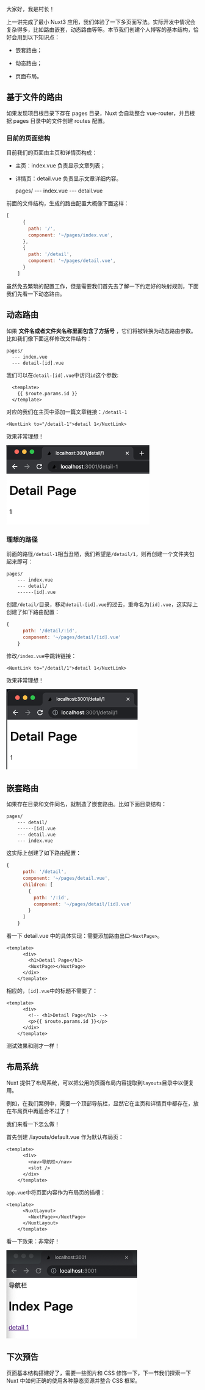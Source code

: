 大家好，我是村长！

上一讲完成了最小 Nuxt3
应用，我们体验了一下多页面写法。实际开发中情况会复杂得多，比如路由嵌套，动态路由等等。本节我们创建个人博客的基本结构，恰好会用到以下知识点：

  * 嵌套路由；

  * 动态路由；

  * 页面布局。

## 基于文件的路由

如果发现项目根目录下存在 pages 目录，Nuxt 会自动整合 vue-router，并且根据 pages 目录中的文件创建 routes 配置。

### 目前的页面结构

目前我们的页面由主页和详情页构成：

  * 主页：index.vue 负责显示文章列表；
  * 详情页：detail.vue 负责显示文章详细内容。

    
    
    pages/
    --- index.vue
    --- detail.vue
    

前面的文件结构，生成的路由配置大概像下面这样：

``` javascript
[
      {
        path: '/',
        component: '~/pages/index.vue',
      },
      {
        path: '/detail',
        component: '~/pages/detail.vue',
      }
    ]
```

虽然免去繁琐的配置工作，但是需要我们首先去了解一下约定好的映射规则，下面我们先看一下动态路由。

## 动态路由

如果 **文件名或者文件夹名称里面包含了方括号** ，它们将被转换为动态路由参数。比如我们像下面这样修改文件结构：

```
pages/
  --- index.vue
  --- detail-[id].vue
```

我们可以在`detail-[id].vue`中访问`id`这个参数:

``` vue
  <template>
    {{ $route.params.id }}
  </template>
```

对应的我们在主页中添加一篇文章链接：`/detail-1`

``` vue
<NuxtLink to="/detail-1">detail 1</NuxtLink>
```

效果非常理想！

![](img\5\1.png)

### 理想的路径

前面的路径`/detail-1`相当丑陋，我们希望是`/detail/1`，则再创建一个文件夹包起来即可：

```
pages/
    --- index.vue
    --- detail/
    ------[id].vue
```

创建`/detail/`目录，移动`detail-[id].vue`的过去，重命名为`[id].vue`，这实际上创建了如下路由配置：

``` javascript 
{
      path: '/detail/:id',
      component: '~/pages/detail/[id].vue'
    }
```

修改`/index.vue`中跳转链接：

``` vue
<NuxtLink to="/detail/1">detail 1</NuxtLink>
```

效果非常理想！

![](img\5\2.png)

## 嵌套路由

如果存在目录和文件同名，就制造了嵌套路由。比如下面目录结构：

```
pages/
    --- detail/
    ------[id].vue
    --- detail.vue
    --- index.vue
```

这实际上创建了如下路由配置：

``` javascript
{
      path: '/detail',
      component: '~/pages/detail.vue',
      children: [
        {
          path: '/:id',
          component: '~/pages/detail/[id].vue'
        }
      ]
    }
```

看一下 detail.vue 中的具体实现：需要添加路由出口`<NuxtPage>`。

```vue
<template>
      <div>
        <h1>Detail Page</h1>
        <NuxtPage></NuxtPage>
      </div>
    </template>
```

相应的，`[id].vue`中的标题不需要了：

```vue
<template>
      <div>
        <!-- <h1>Detail Page</h1> -->
        <p>{{ $route.params.id }}</p>
      </div>
    </template>
```

测试效果和刚才一样！

## 布局系统

Nuxt 提供了布局系统，可以把公用的页面布局内容提取到`layouts`目录中以便复用。

例如，在我们案例中，需要一个顶部导航栏，显然它在主页和详情页中都存在，放在布局页中再适合不过了！

我们来看一下怎么做！

首先创建 /layouts/default.vue 作为默认布局页：

```vue
<template>
      <div>
        <nav>导航栏</nav>
        <slot />
      </div>
    </template>
```

`app.vue`中将页面内容作为布局页的插槽：

```vue
<template>
      <NuxtLayout>
        <NuxtPage></NuxtPage>
      </NuxtLayout>
    </template>
```

看一下效果：非常好！

![](img\5\3.png)

## 下次预告

页面基本结构搭建好了，需要一些图片和 CSS 修饰一下，下一节我们探索一下 Nuxt 中如何正确的使用各种静态资源并整合 CSS 框架。

